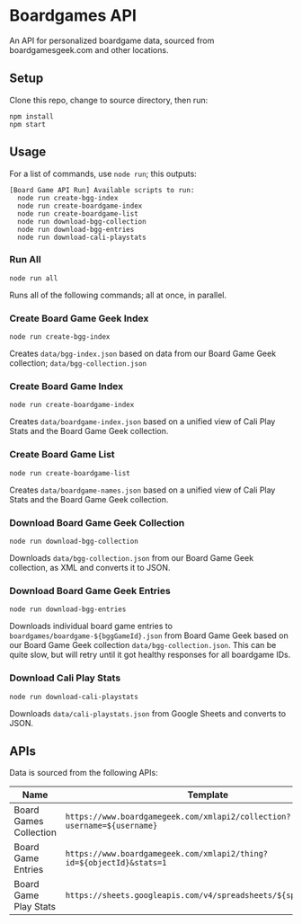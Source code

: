 # Boardgames API

An API for personalized boardgame data, sourced from boardgamesgeek.com and other locations.

## Setup

Clone this repo, change to source directory, then run:
```
npm install
npm start
```

## Usage

For a list of commands, use `node run`; this outputs:
```
[Board Game API Run] Available scripts to run:
  node run create-bgg-index
  node run create-boardgame-index
  node run create-boardgame-list
  node run download-bgg-collection
  node run download-bgg-entries
  node run download-cali-playstats
```

### Run All

`node run all`

Runs all of the following commands; all at once, in parallel.

### Create Board Game Geek Index

`node run create-bgg-index`

Creates `data/bgg-index.json` based on data from our Board Game Geek collection; `data/bgg-collection.json`

### Create Board Game Index

`node run create-boardgame-index`

Creates `data/boardgame-index.json` based on a unified view of Cali Play Stats and the Board Game Geek collection.

### Create Board Game List

`node run create-boardgame-list`

Creates `data/boardgame-names.json` based on a unified view of Cali Play Stats and the Board Game Geek collection.

### Download Board Game Geek Collection

`node run download-bgg-collection`

Downloads `data/bgg-collection.json` from our Board Game Geek collection, as XML and converts it to JSON.

### Download Board Game Geek Entries

`node run download-bgg-entries`

Downloads individual board game entries to `boardgames/boardgame-${bggGameId}.json` from Board Game Geek based on our Board Game Geek collection `data/bgg-collection.json`. This can be quite slow, but will retry until it got healthy responses for all boardgame IDs.

### Download Cali Play Stats

`node run download-cali-playstats`

Downloads `data/cali-playstats.json` from Google Sheets and converts to JSON.

## APIs
Data is sourced from the following APIs:

| Name                   | Template                                                                |
| ---------------------- | ----------------------------------------------------------------------- |
| Board Games Collection | `https://www.boardgamegeek.com/xmlapi2/collection?username=${username}` |
| Board Game Entries     | `https://www.boardgamegeek.com/xmlapi2/thing?id=${objectId}&stats=1`    |
| Board Game Play Stats  | `https://sheets.googleapis.com/v4/spreadsheets/${spreadsheetId}`        |

